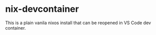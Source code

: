 # nix-devcontainer

This is a plain vanila nixos install that can be reopened in VS Code dev container.
